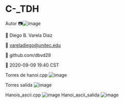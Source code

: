 # C-_TDH
 Autor
📷![image](https://user-images.githubusercontent.com/60490932/92672063-11deee80-f2d5-11ea-9fa0-ccb3160d56bc.png)

👴 Diego B. Varela Diaz

📧 vareladiego@unitec.edu

🔗 github.com/dbvd28

📆 2020-09-09 19:40 CST

Torres de hanoi.cpp
![image](https://user-images.githubusercontent.com/60490932/92671917-bd3b7380-f2d4-11ea-8437-602eb5da7dac.png)


Torres salida
![image](https://user-images.githubusercontent.com/60490932/92671937-c6c4db80-f2d4-11ea-8334-eef1fa32b010.png)

Hanois_ascii.cpp
![image](https://user-images.githubusercontent.com/60490932/93259126-93fb6700-f75c-11ea-9d7d-8e2ad60f6917.png)
Hanoi_ascii_salida
![image](https://user-images.githubusercontent.com/60490932/93259153-a07fbf80-f75c-11ea-8e73-fb3f23bfa230.png)
